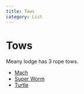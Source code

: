 ```yaml
---
title: Tows
category: List
---
```

# Tows

Meany lodge has 3 rope tows.

- [Mach](Mach)
- [Super Worm](Super-Worm)
- [Turtle](Turtle)

